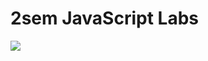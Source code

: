 # 2sem JavaScript Labs
<img src="https://sooluciona.com/wp-content/uploads/2019/01/Diferencias-entre-JavaScript-y-HTML.jpg">
